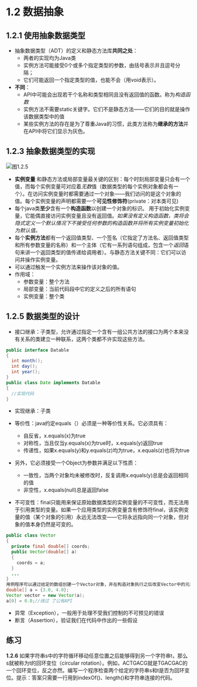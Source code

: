 # 1.2 数据抽象
## 1.2.1 使用抽象数据类型
- 抽象数据类型（ADT）的定义和静态方法库**共同之处**：
  - 两者的实现均为Java类
  - 实例方法可能接受0个或多个指定类型的参数，由括号表示并且逗号分隔；
  - 它们可能返回一个指定类型的值，也能不会（用void表示）。
- **不同**：
  - API中可能会出现若干个名称和类型相同且没有返回值的函数。称为*构造函数*
  - 实例方法不需要static关键字。它们不是静态方法——它们的目的就是操作该数据类型中的值
  - 某些实例方法的存在是为了尊重Java的习惯，此类方法称为**继承的方法**并在API中将它们显示为灰色。
## 1.2.3 抽象数据类型的实现
![图1.2.5](/assets/图1.2.5.png)
- **实例变量** 和静态方法或局部变量最关键的区别：每个时刻局部变量只会有一个值，而每个实例变量可对应着*无数*值（数据类型的每个实例对象都会有一个）。在访问实例变量时都需要通过一个对象——我们访问的是这个对象的值。每个实例变量的声明都需要一个**可见性修饰符**(private：对本类可见)
- 每个java类**至少**含有一个**构造函数**以创建一个对象的标识。 用于初始化实例变量，它能偶直接访问实例变量且没有返回值。*如果没有定义构造函数，类将会隐式定义一个默认情况下不接受任何参数的构造函数并将所有实例变量初始化为默认值。*
- 每个**实例方法**都有一个返回值类型、一个签名（它指定了方法名、返回值类型和所有参数变量的名称）和一个主体（它有一系列语句组成，包含一个*返回*语句来讲一个返回类型的值传递给调用者）。与静态方法关键不同：它们可以访问并操作实例变量。
- 可以通过触发一个实例方法来操作该对象的值。
- 作用域：
  - 参数变量：整个方法
  - 局部变量：当前代码段中它的定义之后的所有语句
  - 实例变量：整个类
## 1.2.5 数据类型的设计
- 接口继承：子类型，允许通过指定一个含有一组公共方法的接口为两个本来没有关系的类建立一种联系，这两个类都不许实现这些方法。
``` java
public interface Datable
{
  int month();
  int day();
  int year();
}
public class Date implements Datable
{
  //实现代码
}
```
- 实现继承：子类
- 等价性：java约定equals（）必须是一种等价性关系。它必须具有：
  - 自反省，x.equals(x)为true
  - 对称性，当且仅当y.equals(x)为true时，x.equals(y)返回true
  - 传递性，如果x.equals(y)和y.equals(z)均为true，x.equals(z)也将为true

- 另外，它必须接受一个Object为参数并满足以下性质：
  - 一致性，当两个对象均未被修改时，反复调用x.equals(y)总是会返回相同的值
  - 非空性，x.equals(null)总是返回false
- 不可变性：final只能用来保证原始数据类型的实例变量的不可变性，而无法用于引用类型的变量。如果一个应用类型的实例变量含有修饰符final，该实例变量的值（某个对象的引用）永远无法改变——它将永远指向同一个对象，但对象的值本身仍然是可变的。
``` java
public class Vector
{
  private final double[] coords;
  public Vector(double[] a)
  {
    coords = a;
  }
  ...
}
用例程序可以通过给定的数组创建一个Vector对象，并在构造对象执行之后改变Vector中的元素的值：
double[] a = {3.0, 4.0};
Vector vector = new Vector(a);
a[0] = 0.0;//绕过 了公有API
```
- 异常（Exception），一般用于处理不受我们控制的不可预见的错误
- 断言（Assertion），验证我们在代码中作出的一些假设

## 练习
**1.2.6** 如果字符串s中的字符循环移动任意位置之后能够得到另一个字符串t，那么s就被称为t的回环变位（circular rotation）。例如，ACTGACG就是TGACGAC的一个回环变位，反之亦然。编写一个程序检查两个给定的字符串s和t是否为回环变位。提示：答案只需要一行用到indexOf()、length()和字符串连接的代码。
